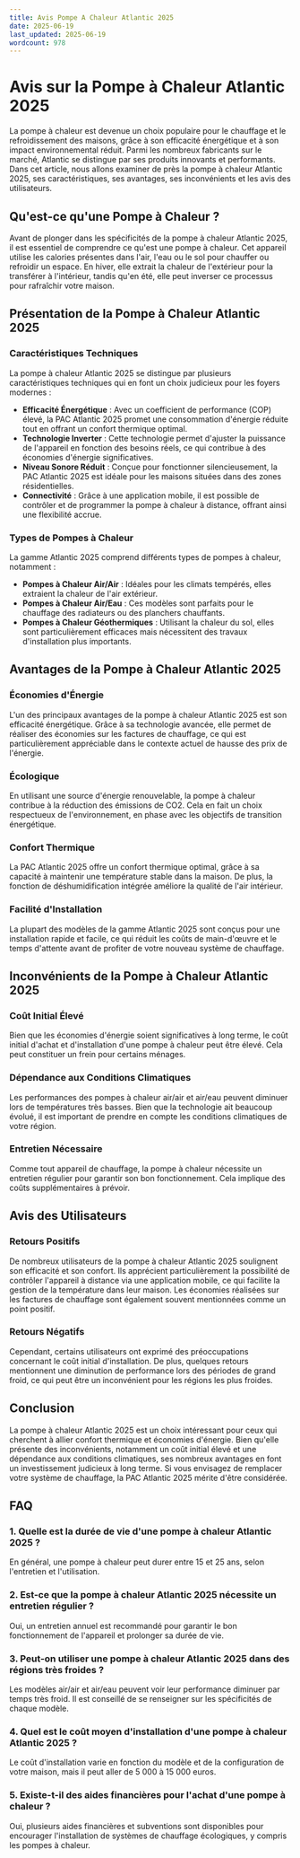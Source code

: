 ```yaml
---
title: Avis Pompe A Chaleur Atlantic 2025
date: 2025-06-19
last_updated: 2025-06-19
wordcount: 978
---
```


# Avis sur la Pompe à Chaleur Atlantic 2025

La pompe à chaleur est devenue un choix populaire pour le chauffage et le refroidissement des maisons, grâce à son efficacité énergétique et à son impact environnemental réduit. Parmi les nombreux fabricants sur le marché, Atlantic se distingue par ses produits innovants et performants. Dans cet article, nous allons examiner de près la pompe à chaleur Atlantic 2025, ses caractéristiques, ses avantages, ses inconvénients et les avis des utilisateurs.

## Qu'est-ce qu'une Pompe à Chaleur ?

Avant de plonger dans les spécificités de la pompe à chaleur Atlantic 2025, il est essentiel de comprendre ce qu'est une pompe à chaleur. Cet appareil utilise les calories présentes dans l'air, l'eau ou le sol pour chauffer ou refroidir un espace. En hiver, elle extrait la chaleur de l'extérieur pour la transférer à l'intérieur, tandis qu'en été, elle peut inverser ce processus pour rafraîchir votre maison.

## Présentation de la Pompe à Chaleur Atlantic 2025

### Caractéristiques Techniques

La pompe à chaleur Atlantic 2025 se distingue par plusieurs caractéristiques techniques qui en font un choix judicieux pour les foyers modernes :

- **Efficacité Énergétique** : Avec un coefficient de performance (COP) élevé, la PAC Atlantic 2025 promet une consommation d'énergie réduite tout en offrant un confort thermique optimal.
- **Technologie Inverter** : Cette technologie permet d'ajuster la puissance de l'appareil en fonction des besoins réels, ce qui contribue à des économies d'énergie significatives.
- **Niveau Sonore Réduit** : Conçue pour fonctionner silencieusement, la PAC Atlantic 2025 est idéale pour les maisons situées dans des zones résidentielles.
- **Connectivité** : Grâce à une application mobile, il est possible de contrôler et de programmer la pompe à chaleur à distance, offrant ainsi une flexibilité accrue.

### Types de Pompes à Chaleur

La gamme Atlantic 2025 comprend différents types de pompes à chaleur, notamment :

- **Pompes à Chaleur Air/Air** : Idéales pour les climats tempérés, elles extraient la chaleur de l'air extérieur.
- **Pompes à Chaleur Air/Eau** : Ces modèles sont parfaits pour le chauffage des radiateurs ou des planchers chauffants.
- **Pompes à Chaleur Géothermiques** : Utilisant la chaleur du sol, elles sont particulièrement efficaces mais nécessitent des travaux d'installation plus importants.

## Avantages de la Pompe à Chaleur Atlantic 2025

### Économies d'Énergie

L'un des principaux avantages de la pompe à chaleur Atlantic 2025 est son efficacité énergétique. Grâce à sa technologie avancée, elle permet de réaliser des économies sur les factures de chauffage, ce qui est particulièrement appréciable dans le contexte actuel de hausse des prix de l'énergie.

### Écologique

En utilisant une source d'énergie renouvelable, la pompe à chaleur contribue à la réduction des émissions de CO2. Cela en fait un choix respectueux de l'environnement, en phase avec les objectifs de transition énergétique.

### Confort Thermique

La PAC Atlantic 2025 offre un confort thermique optimal, grâce à sa capacité à maintenir une température stable dans la maison. De plus, la fonction de déshumidification intégrée améliore la qualité de l'air intérieur.

### Facilité d'Installation

La plupart des modèles de la gamme Atlantic 2025 sont conçus pour une installation rapide et facile, ce qui réduit les coûts de main-d'œuvre et le temps d'attente avant de profiter de votre nouveau système de chauffage.

## Inconvénients de la Pompe à Chaleur Atlantic 2025

### Coût Initial Élevé

Bien que les économies d'énergie soient significatives à long terme, le coût initial d'achat et d'installation d'une pompe à chaleur peut être élevé. Cela peut constituer un frein pour certains ménages.

### Dépendance aux Conditions Climatiques

Les performances des pompes à chaleur air/air et air/eau peuvent diminuer lors de températures très basses. Bien que la technologie ait beaucoup évolué, il est important de prendre en compte les conditions climatiques de votre région.

### Entretien Nécessaire

Comme tout appareil de chauffage, la pompe à chaleur nécessite un entretien régulier pour garantir son bon fonctionnement. Cela implique des coûts supplémentaires à prévoir.

## Avis des Utilisateurs

### Retours Positifs

De nombreux utilisateurs de la pompe à chaleur Atlantic 2025 soulignent son efficacité et son confort. Ils apprécient particulièrement la possibilité de contrôler l'appareil à distance via une application mobile, ce qui facilite la gestion de la température dans leur maison. Les économies réalisées sur les factures de chauffage sont également souvent mentionnées comme un point positif.

### Retours Négatifs

Cependant, certains utilisateurs ont exprimé des préoccupations concernant le coût initial d'installation. De plus, quelques retours mentionnent une diminution de performance lors des périodes de grand froid, ce qui peut être un inconvénient pour les régions les plus froides.

## Conclusion

La pompe à chaleur Atlantic 2025 est un choix intéressant pour ceux qui cherchent à allier confort thermique et économies d'énergie. Bien qu'elle présente des inconvénients, notamment un coût initial élevé et une dépendance aux conditions climatiques, ses nombreux avantages en font un investissement judicieux à long terme. Si vous envisagez de remplacer votre système de chauffage, la PAC Atlantic 2025 mérite d'être considérée.

## FAQ

### 1. Quelle est la durée de vie d'une pompe à chaleur Atlantic 2025 ?

En général, une pompe à chaleur peut durer entre 15 et 25 ans, selon l'entretien et l'utilisation.

### 2. Est-ce que la pompe à chaleur Atlantic 2025 nécessite un entretien régulier ?

Oui, un entretien annuel est recommandé pour garantir le bon fonctionnement de l'appareil et prolonger sa durée de vie.

### 3. Peut-on utiliser une pompe à chaleur Atlantic 2025 dans des régions très froides ?

Les modèles air/air et air/eau peuvent voir leur performance diminuer par temps très froid. Il est conseillé de se renseigner sur les spécificités de chaque modèle.

### 4. Quel est le coût moyen d'installation d'une pompe à chaleur Atlantic 2025 ?

Le coût d'installation varie en fonction du modèle et de la configuration de votre maison, mais il peut aller de 5 000 à 15 000 euros.

### 5. Existe-t-il des aides financières pour l'achat d'une pompe à chaleur ?

Oui, plusieurs aides financières et subventions sont disponibles pour encourager l'installation de systèmes de chauffage écologiques, y compris les pompes à chaleur.